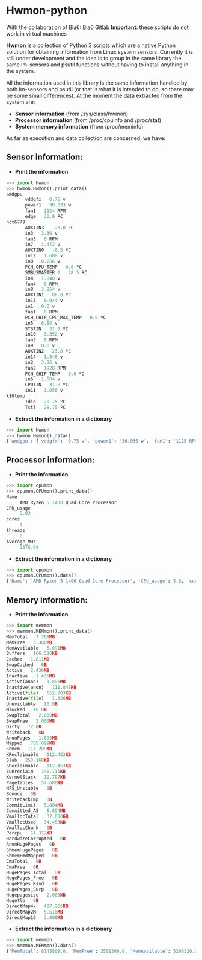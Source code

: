 # Hwmon-python

With the collaboration of Bla6: [Bla6 Gitlab](https://gitlab.com/bla6)
**Important**: these scripts do not work in virtual machines 

**Hwmon** is a collection of Python 3 scripts which are a native Python solution for obtaining information from Linux system sensors. Currently it is still under development and the idea is to group in the same library the same lm-sensors and psutil functions without having to install anything in the system. 

All the information used in this library is the same information handled by both lm-sensors and psutil (or that is what it is intended to do, so there may be some small differences). At the moment the data extracted from the system are: 

- **Sensor information** (from /sys/class/hwmon)
- **Processor information** (from /proc/cpuinfo and /proc/stat) 
- **System memory information** (from /proc/meminfo) 

As far as execution and data collection are concerned, we have: 

## Sensor information: 

- **Print the information** 

```python
>>> import hwmon
>>> hwmon.Hwmon().print_data()
amdgpu
	   vddgfx   0.75 v
	   power1   30.033 w
	   fan1   1124 RPM
	   edge   30.0 ºC
nct6779
	   AUXTIN3   -28.0 ºC
	   in3   3.36 v
	   fan3   0 RPM
	   in7   3.472 v
	   AUXTIN0   -0.5 ºC
	   in12   1.688 v
	   in0   0.256 v
	   PCH_CPU_TEMP   0.0 ºC
	   SMBUSMASTER 0   28.5 ºC
	   in4   1.848 v
	   fan4   0 RPM
	   in8   3.264 v
	   AUXTIN1   86.0 ºC
	   in13   0.944 v
	   in1   0.0 v
	   fan1   0 RPM
	   PCH_CHIP_CPU_MAX_TEMP   0.0 ºC
	   in5   0.84 v
	   SYSTIN   31.0 ºC
	   in10   0.352 v
	   fan5   0 RPM
	   in9   0.0 v
	   AUXTIN2   23.0 ºC
	   in14   1.848 v
	   in2   3.36 v
	   fan2   1928 RPM
	   PCH_CHIP_TEMP   0.0 ºC
	   in6   1.504 v
	   CPUTIN   31.0 ºC
	   in11   1.056 v
k10temp
	   Tdie   28.75 ºC
	   Tctl   28.75 ºC
```

- **Extract the information in a dictionary**

```python
>>> import hwmon
>>> hwmon.Hwmon().data()
{'amdgpu': {'vddgfx': '0.75 v', 'power1': '30.036 w', 'fan1': '1125 RPM', 'edge': '30.0 ºC'}, 'nct6779': {'AUXTIN3': '-28.0 ºC', 'in3': '3.36 v', 'fan3': '0 RPM', 'in7': '3.472 v', 'AUXTIN0': '-0.5 ºC', 'in12': '1.688 v', 'in0': '0.368 v', 'PCH_CPU_TEMP': '0.0 ºC', 'SMBUSMASTER 0': '28.5 ºC', 'in4': '1.848 v', 'fan4': '0 RPM', 'in8': '3.264 v', 'AUXTIN1': '86.0 ºC', 'in13': '0.944 v', 'in1': '0.0 v', 'fan1': '0 RPM', 'PCH_CHIP_CPU_MAX_TEMP': '0.0 ºC', 'in5': '0.84 v', 'SYSTIN': '31.0 ºC', 'in10': '0.352 v', 'fan5': '0 RPM', 'in9': '0.0 v', 'AUXTIN2': '23.0 ºC', 'in14': '1.848 v', 'in2': '3.36 v', 'fan2': '1936 RPM', 'PCH_CHIP_TEMP': '0.0 ºC', 'in6': '1.504 v', 'CPUTIN': '31.0 ºC', 'in11': '1.056 v'}, 'k10temp': {'Tdie': '28.75 ºC', 'Tctl': '28.75 ºC'}}

```

## Processor information: 

- **Print the information** 

```python
>>> import cpumon
>>> cpumon.CPUmon().print_data()
Name
	 AMD Ryzen 5 1400 Quad-Core Processor
CPU_usage
	 5.83
cores
	 4
threads
	 8
Average_MHz
	 1375.64
```

- **Extract the information in a dictionary**

```python
>>> import cpumon
>>> cpumon.CPUmon().data()
{'Name': 'AMD Ryzen 5 1400 Quad-Core Processor', 'CPU_usage': 5.8, 'cores': '4', 'threads': '8', 'Average_MHz': 1389.01}
```

## Memory information: 

- **Print the information** 

```python
>>> import memmon
>>> memmon.MEMmon().print_data()
MemTotal   7.768MB
MemFree   3.380MB
MemAvailable   5.091MB
Buffers   166.520KB
Cached   1.811MB
SwapCached   0B
Active   2.436MB
Inactive   1.435MB
Active(anon)   1.896MB
Inactive(anon)   111.848KB
Active(file)   552.703KB
Inactive(file)   1.326MB
Unevictable   16.0B
Mlocked   16.0B
SwapTotal   2.000MB
SwapFree   2.000MB
Dirty   72.0B
Writeback   0B
AnonPages   1.898MB
Mapped   705.699KB
Shmem   113.289KB
KReclaimable   112.453KB
Slab   253.168KB
SReclaimable   112.453KB
SUnreclaim   140.715KB
KernelStack   19.797KB
PageTables   57.680KB
NFS_Unstable   0B
Bounce   0B
WritebackTmp   0B
CommitLimit   5.884MB
Committed_AS   8.894MB
VmallocTotal   32.000GB
VmallocUsed   34.453KB
VmallocChunk   0B
Percpu   14.312KB
HardwareCorrupted   0B
AnonHugePages   0B
ShmemHugePages   0B
ShmemPmdMapped   0B
CmaTotal   0B
CmaFree   0B
HugePages_Total   0B
HugePages_Free   0B
HugePages_Rsvd   0B
HugePages_Surp   0B
Hugepagesize   2.000KB
Hugetlb   0B
DirectMap4k   427.266KB
DirectMap2M   5.518MB
DirectMap1G   3.000MB
```

- **Extract the information in a dictionary**

```python
>>> import memmon
>>> memmon.MEMmon().data()
{'MemTotal': 8145808.0, 'MemFree': 3501300.0, 'MemAvailable': 5296320.0, 'Buffers': 170588.0, 'Cached': 1932316.0, 'SwapCached': 0.0, 'Active': 2558948.0, 'Inactive': 1538684.0, 'Active(anon)': 1992908.0, 'Inactive(anon)': 148100.0, 'Active(file)': 566040.0, 'Inactive(file)': 1390584.0, 'Unevictable': 16.0, 'Mlocked': 16.0, 'SwapTotal': 2097148.0, 'SwapFree': 2097148.0, 'Dirty': 112.0, 'Writeback': 0.0, 'AnonPages': 1994848.0, 'Mapped': 756208.0, 'Shmem': 149556.0, 'KReclaimable': 115188.0, 'Slab': 259216.0, 'SReclaimable': 115188.0, 'SUnreclaim': 144028.0, 'KernelStack': 20272.0, 'PageTables': 59200.0, 'NFS_Unstable': 0.0, 'Bounce': 0.0, 'WritebackTmp': 0.0, 'CommitLimit': 6170052.0, 'Committed_AS': 9362924.0, 'VmallocTotal': 34359738367.0, 'VmallocUsed': 35280.0, 'VmallocChunk': 0.0, 'Percpu': 14656.0, 'HardwareCorrupted': 0.0, 'AnonHugePages': 0.0, 'ShmemHugePages': 0.0, 'ShmemPmdMapped': 0.0, 'CmaTotal': 0.0, 'CmaFree': 0.0, 'HugePages_Total': 0.0, 'HugePages_Free': 0.0, 'HugePages_Rsvd': 0.0, 'HugePages_Surp': 0.0, 'Hugepagesize': 2048.0, 'Hugetlb': 0.0, 'DirectMap4k': 437520.0, 'DirectMap2M': 5785600.0, 'DirectMap1G': 3145728.0}

```
